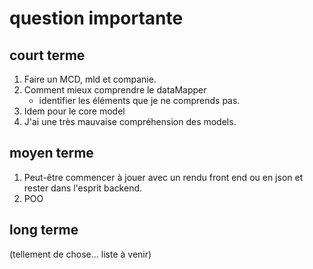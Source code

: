# question importante

## court terme
1. Faire un MCD, mld et companie.
2. Comment mieux comprendre le dataMapper
    - identifier les éléments que je ne comprends pas.
3. Idem pour le core model
4. J'ai une très mauvaise compréhension des models.


## moyen terme
1. Peut-être commencer à jouer avec un rendu front end ou en json et rester dans l'esprit backend.
2. POO

## long terme
 (tellement de chose... liste à venir)